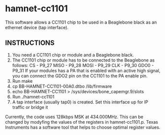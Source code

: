 # hamnet-cc1101

This software allows a CC1101 chip to be used in a Beaglebone black as an ethernet device (tap interface).

INSTRUCTIONS
--------------

1. You need a CC1101 chip or module and a Beaglebone black.
2. The CC1101 chip or module has to be connected to the Beaglebone as follows:
    CS - P9_27
    MISO - P9_28
    MOSI - P9_29
    CLK - P9_30
    GDO0 - P9_31
  If your modules has a PA that is enabled with an active high signal, you can connect the GDO2
  pin on the CC1101 to the PA enable pin.
3. Run make
4. cp BB-HAMNET-CC1101-00A0.dtbo /lib/firmware
5. echo BB-HAMNET-CC1101 > /sys/devices/bone_capemgr.9/slots
6. Run ./hamnet-cc1101
7. A tap interface (usually tap0) is created. Set this interface up for IP traffic or bridge it

Currently, the code uses 128kbps MSK at 434.000MHz. This can be changed by modyfing the values of the
registers in hamnet-cc1101.p. Texas Instruments has a software tool that helps to choose optimal register values.
